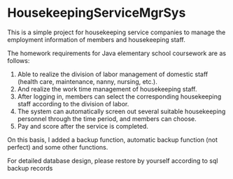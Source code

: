 # HousekeepingServiceMgrSys
This is a simple project for housekeeping service companies to manage the employment information of members and housekeeping staff.

The homework requirements for Java elementary school coursework are as follows:
1. Able to realize the division of labor management of domestic staff (health care, maintenance, nanny, nursing, etc.).
2. And realize the work time management of housekeeping staff.
3. After logging in, members can select the corresponding housekeeping staff according to the division of labor.
4. The system can automatically screen out several suitable housekeeping personnel through the time period, and members can choose.
5. Pay and score after the service is completed.

On this basis, I added a backup function, automatic backup function (not perfect) and some other functions.

For detailed database design, please restore by yourself according to sql backup records
